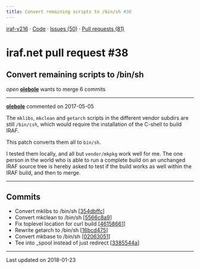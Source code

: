 ```yaml
---
title: Convert remaining scripts to /bin/sh #38
---
```


[iraf-v216](/iraf-v216) · [Code](https://github.com/iraf-community/iraf/tree/iraf-v216) · [Issues (50)](/iraf-v216/issues) · [Pull requests (81)](/iraf-v216/issues/pulls)

# iraf.net pull request #38
## Convert remaining scripts to /bin/sh
*open* **[olebole](https://github.com/olebole)** wants to merge 6 commits

- - - -

**[olebole](https://github.com/olebole)** commented on 2017-05-05

The `mklibs`, `mkclean` and `getarch` scripts in the different vendor subdirs are still `/bin/csh`, which would require the installation of the C-shell to build IRAF.  
  
This patch converts them all to `bin/sh`.  
  
I tested them locally, and all but `vendor/mkpkg` work well for me. The one person in the world who is able to run a complete build on an unchanged IRAF source tree is hereby asked to test if the build works as well within the IRAF build, and then to merge.
- - - -

## Commits

* Convert mklibs to /bin/sh [[354dbffc](https://github.com/iraf-community/iraf/commit/354dbffcbf446b39d4231534adcb26c9c2f5c932)]
* Convert mkclean to /bin/sh [[5566c8a9](https://github.com/iraf-community/iraf/commit/5566c8a9019b605a8080ed57ed59323d61c860d3)]
* Fix toplevel location for curl build [[46158661](https://github.com/iraf-community/iraf/commit/461586615f01935e74d6bfe9ff0671f9785c180d)]
* Rewrite getarch to /bin/sh [[16bcd475](https://github.com/iraf-community/iraf/commit/16bcd475adf83a3589a2c58da99c19a9c09d6c42)]
* Convert mkbase to /bin/sh [[02063051](https://github.com/iraf-community/iraf/commit/02063051b9e5c820ae836d75070e95f620a9e2eb)]
* Tee into _spool instead of just redirect [[3385544a](https://github.com/iraf-community/iraf/commit/3385544a0c23d59b0319655fb0b7549769c8e342)]

- - - -

Last updated on 2018-01-23
